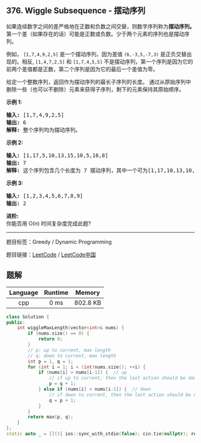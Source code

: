 ## 376. Wiggle Subsequence - 摆动序列

<!--If you want to use the English description, use `question.content` instead-->

<p>如果连续数字之间的差严格地在正数和负数之间交替，则数字序列称为<strong>摆动序列。</strong>第一个差（如果存在的话）可能是正数或负数。少于两个元素的序列也是摆动序列。</p>

<p>例如，&nbsp;<code>[1,7,4,9,2,5]</code> 是一个摆动序列，因为差值 <code>(6,-3,5,-7,3)</code>&nbsp;是正负交替出现的。相反, <code>[1,4,7,2,5]</code>&nbsp;和&nbsp;<code>[1,7,4,5,5]</code> 不是摆动序列，第一个序列是因为它的前两个差值都是正数，第二个序列是因为它的最后一个差值为零。</p>

<p>给定一个整数序列，返回作为摆动序列的最长子序列的长度。 通过从原始序列中删除一些（也可以不删除）元素来获得子序列，剩下的元素保持其原始顺序。</p>

<p><strong>示例 1:</strong></p>

<pre><strong>输入: </strong>[1,7,4,9,2,5]
<strong>输出: </strong>6 
<strong>解释: </strong>整个序列均为摆动序列。
</pre>

<p><strong>示例 2:</strong></p>

<pre><strong>输入: </strong>[1,17,5,10,13,15,10,5,16,8]
<strong>输出: </strong>7
<strong>解释: </strong>这个序列包含几个长度为 7 摆动序列，其中一个可为[1,17,10,13,10,16,8]。</pre>

<p><strong>示例 3:</strong></p>

<pre><strong>输入: </strong>[1,2,3,4,5,6,7,8,9]
<strong>输出: </strong>2</pre>

<p><strong>进阶:</strong><br>
你能否用&nbsp;O(<em>n</em>) 时间复杂度完成此题?</p>



-----

题目标签：Greedy / Dynamic Programming

题目链接：[LeetCode](https://leetcode.com/problems/wiggle-subsequence/description/)  /  [LeetCode中国](https://leetcode-cn.com/problems/wiggle-subsequence/description/)

## 题解



| Language | Runtime | Memory |
|:---:|:---:|:---:|
| cpp  | 0  ms | 802.8 KB |

```cpp
class Solution {
public:
    int wiggleMaxLength(vector<int>& nums) {
        if (nums.size() == 0) {
            return 0;
        }
        // p: up to current, max length
        // q: down to current, max length
        int p = 1, q = 1;
        for (int i = 1; i < (int)nums.size(); ++i) {
            if (nums[i] > nums[i-1]) {  // up
                // if up to current, then the last action should be down
                p = q + 1;
            } else if (nums[i] < nums[i-1]) {  // down
                // if down to current, then the last action should be up
                q = p + 1;
            }
        }
        return max(p, q);
    }
};
static auto _ = [](){ ios::sync_with_stdio(false); cin.tie(nullptr); return 0; }();
```
